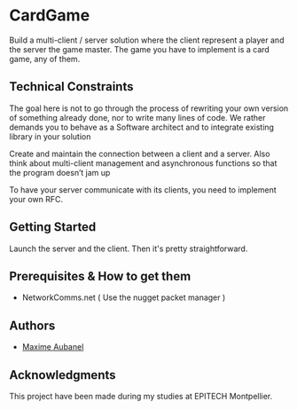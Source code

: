 # CardGame

Build a multi-client / server solution where the client represent a player and the server
the game master. The game you have to implement is a card game, any of them.


## Technical Constraints

The goal here is not to go through the process of rewriting your own version of something
already done, nor to write many lines of code.
We rather demands you to behave as a Software architect and to integrate existing library
in your solution

Create and maintain the connection between a client and a server.
Also think about multi-client management and asynchronous functions so that the program
doesn’t jam up

To have your server communicate with its clients, you need to implement your own RFC.


## Getting Started

Launch the server and the client. Then it's pretty straightforward.


## Prerequisites & How to get them

* NetworkComms.net ( Use the nugget packet manager )  


## Authors

* [Maxime Aubanel](https://github.com/MaximeAubanel)


## Acknowledgments

This project have been made during my studies at EPITECH Montpellier.
